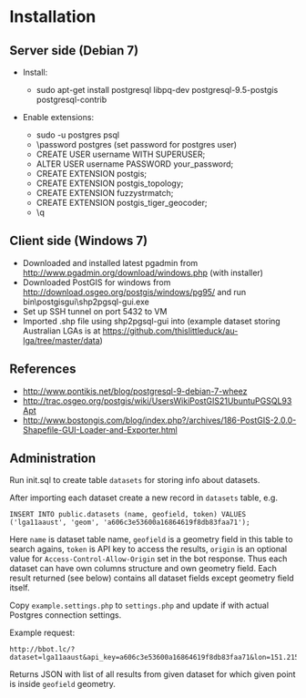 Installation
============

Server side (Debian 7)
----------------------

* Install:
  * sudo apt-get install postgresql libpq-dev postgresql-9.5-postgis postgresql-contrib

* Enable extensions:
  * sudo -u postgres psql
  * \password postgres (set password for postgres user)
  * CREATE USER username WITH SUPERUSER;
  * ALTER USER username PASSWORD your_password;
  * CREATE EXTENSION postgis;
  * CREATE EXTENSION postgis_topology;
  * CREATE EXTENSION fuzzystrmatch;
  * CREATE EXTENSION postgis_tiger_geocoder;
  * \q

Client side (Windows 7)
----------------------

* Downloaded and installed latest pgadmin from http://www.pgadmin.org/download/windows.php (with installer)
* Downloaded PostGIS for windows from http://download.osgeo.org/postgis/windows/pg95/ and run bin\postgisgui\shp2pgsql-gui.exe
* Set up SSH tunnel on port 5432 to VM
* Imported .shp file using shp2pgsql-gui into (example dataset storing Australian LGAs is at
  https://github.com/thislittleduck/au-lga/tree/master/data)

References
----------

* http://www.pontikis.net/blog/postgresql-9-debian-7-wheez
* http://trac.osgeo.org/postgis/wiki/UsersWikiPostGIS21UbuntuPGSQL93Apt
* http://www.bostongis.com/blog/index.php?/archives/186-PostGIS-2.0.0-Shapefile-GUI-Loader-and-Exporter.html

Administration
--------------

Run init.sql to create table `datasets` for storing info about datasets.

After importing each dataset create a new record in `datasets` table, e.g.

    INSERT INTO public.datasets (name, geofield, token) VALUES ('lga11aaust', 'geom', 'a606c3e53600a16864619f8db83faa71');

Here `name` is dataset table name, `geofield` is a geometry field in this table to search agains, `token` is API key to access the
results, `origin` is an optional value for `Access-Control-Allow-Origin` set in the bot response. Thus each dataset can have own 
columns structure and own geometry field. Each result returned (see below) contains all dataset fields except geometry field itself.

Copy `example.settings.php` to `settings.php` and update if with actual Postgres connection settings.

Example request:

    http://bbot.lc/?dataset=lga11aaust&api_key=a606c3e53600a16864619f8db83faa71&lon=151.215913&lat=-33.874394.

Returns JSON with list of all results from given dataset for which given point is inside `geofield` geometry.
